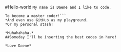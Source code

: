 #Hello-world
`My name is Daene and I like to code.`
```I've stumbled upon GitHub for a good reason.
To become a master coder!```
*And even use GitHub as my playground. 
*Or my personal stash!

*Muhahahaha.*
##Someday I'll be inserting the best codes in here!

*Love Daene*

